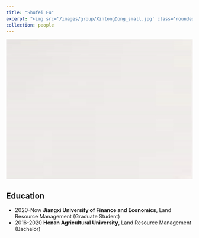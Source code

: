 ```yaml
---
title: "Shufei Fu"
excerpt: "<img src='/images/group/XintongDong_small.jpg' class='rounded-corners'><br/>Graduate Student (2020)"
collection: people
---
```

<img src='/images/group/XintongDong.jpg' class='rounded-corners'>

## Education
* 2020-Now **Jiangxi University of Finance and Economics**, Land Resource Management (Graduate Student)
* 2016-2020 **Henan Agricultural University**, Land Resource Management (Bachelor)
